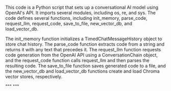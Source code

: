 This code is a Python script that sets up a conversational AI model using OpenAI's API. It imports several modules, including os, re, and sys. The code defines several functions, including init_memory, parse_code, request_llm, request_code, save_to_file, new_vector_db, and load_vector_db. 

The init_memory function initializes a TimedChatMessageHistory object to store chat history. The parse_code function extracts code from a string and returns it with any text that precedes it. The request_llm function requests code generation from the OpenAI API using a ConversationChain object, and the request_code function calls request_llm and then parses the resulting code. The save_to_file function saves generated code to a file, and the new_vector_db and load_vector_db functions create and load Chroma vector stores, respectively.

"""
"""
